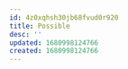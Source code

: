 ```yaml
---
id: 4z0xqhsh30jb68fvud0r920
title: Possible
desc: ''
updated: 1680998124766
created: 1680998124766
---
```

